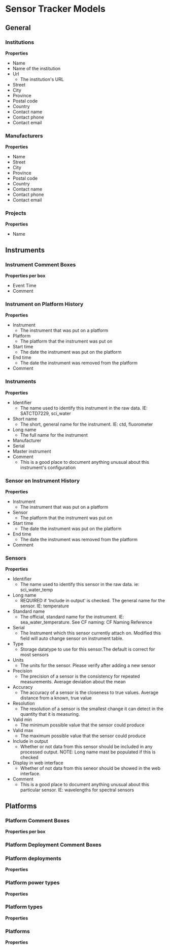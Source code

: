 # Sensor Tracker Models

## General

### Institutions
**Properties**
- Name
- Name of the institution
- Url
  - The institution's URL
- Street
- City
- Province
- Postal code
- Country
- Contact name
- Contact phone
- Contact email

### Manufacturers
**Properties**
- Name
- Street
- City
- Province
- Postal code
- Country
- Contact name
- Contact phone
- Contact email

### Projects
**Properties**
- Name

## Instruments

### Instrument Comment Boxes
**Properties per box**
- Event Time
- Comment


### Instrument on Platform History
**Properties**
- Instrument
  - The instrument that was put on a platform
- Platform
  - The platform that the instrument was put on
- Start time
  - The date the instrument was put on the platform
- End time
  - The date the instrument was removed from the platform
- Comment

### Instruments	
**Properties**
- Identifier
  - The name used to identify this instrument in the raw data. IE: SATCTD7229, sci_water
- Short name
  - The short, general name for the instrument. IE: ctd, fluorometer
- Long name
  - The full name for the instrument
- Manufacturer
- Serial
- Master instrument
- Comment
  - This is a good place to document anything unusual about this instrument's configuration

### Sensor on Instrument History
**Properties**
- Instrument
  - The instrument that was put on a platform
- Sensor
  - The platform that the instrument was put on
- Start time
  - The date the instrument was put on the platform
- End time
  - The date the instrument was removed from the platform
- Comment

### Sensors	
**Properties**
- Identifier
  - The name used to identify this sensor in the raw data. ie: sci_water_temp
- Long name
  - REQUIRED if 'Include in output' is checked. The general name for the sensor. IE: temperature
- Standard name
  - The official, standard name for the instrument. IE: sea_water_temperature. See CF naming: CF Naming Reference
- Serial
  - The Instrument which this sensor currently attach on. Modified this field will auto change sensor on instrument table.
- Type
  - Storage datatype to use for this sensor.The default is correct for most sensors
- Units
  - The units for the sensor. Please verify after adding a new sensor
- Precision
  - The precision of a sensor is the consistency for repeated measurements. Average deviation about the mean
- Accuracy
  - The accuracy of a sensor is the closeness to true values. Average distance from a known, true value
- Resolution
  - The resolution of a sensor is the smallest change it can detect in the quantity that it is measuring.
- Valid min
  - The minimum possible value that the sensor could produce
- Valid max
  - The maximum possible value that the sensor could produce
- Include in output
  - Whether or not data from this sensor should be included in any processed output. NOTE: Long name mast be populated if this is checked
- Display in web interface
  - Whether of not data from this seneor should be showed in the web interface.
- Comment
  - This is a good place to document anything unusual about this particular sensor. IE: wavelengths for spectral sensors

## Platforms

### Platform Comment Boxes
**Properties per box**

### Platform Deployment Comment Boxes	

### Platform deployments	
**Properties**

### Platform power types	
**Properties**

### Platform types	
**Properties**

### Platforms
**Properties**

